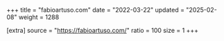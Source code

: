 +++
title = "fabioartuso.com"
date = "2022-03-22"
updated = "2025-02-08"
weight = 1288

[extra]
source = "https://fabioartuso.com/"
ratio = 100
size = 1
+++
